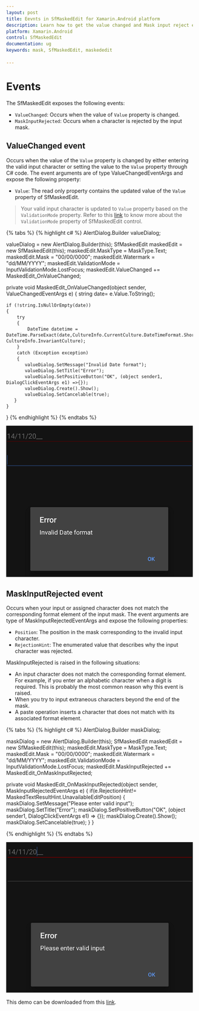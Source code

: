 ```yaml
---
layout: post
title: Eevnts in SfMaskedEdit for Xamarin.Android platform
description: Learn how to get the value changed and Mask input reject events in SfMaskedEdit
platform: Xamarin.Android
control: SfMaskedEdit
documentation: ug 
keywords: mask, SfMaskedEdit, maskededit

---
```



# Events

The SfMaskedEdit exposes the following events:

* `ValueChanged`: Occurs when the value of `Value` property is changed.
* `MaskInputRejected`: Occurs when a character is rejected by the input mask.

## ValueChanged event

Occurs when the value of the `Value` property is changed by either entering the valid input character or setting the value to the `Value` property through C# code. The event arguments are of type ValueChangedEventArgs and expose the following property:

* `Value`: The read only property contains the updated value of the `Value` property of SfMaskedEdit.

> Your valid input character is updated to `Value` property based on the `ValidationMode` property.
> Refer to this [link](Validation#validation-mode) to know more about the `ValidationMode` property of SfMaskedEdit control.

{% tabs %}
{% highlight c# %}
AlertDialog.Builder valueDialog;

valueDialog = new AlertDialog.Builder(this);
SfMaskedEdit maskedEdit = new SfMaskedEdit(this);
maskedEdit.MaskType = MaskType.Text;
maskedEdit.Mask = "00/00/0000";
maskedEdit.Watermark = "dd/MM/YYYY";
maskedEdit.ValidationMode = InputValidationMode.LostFocus;
maskedEdit.ValueChanged += MaskedEdit_OnValueChanged;

private void MaskedEdit_OnValueChanged(object sender, ValueChangedEventArgs e)
{
    string date= e.Value.ToString();
    
    if (!string.IsNullOrEmpty(date))
    {
        try
        {
            DateTime datetime = DateTime.ParseExact(date,CultureInfo.CurrentCulture.DateTimeFormat.ShortDatePattern, CultureInfo.InvariantCulture);
        }
        catch (Exception exception)
        {
           valueDialog.SetMessage("Invalid Date format");
           valueDialog.SetTitle("Error");
           valueDialog.SetPositiveButton("OK", (object sender1, DialogClickEventArgs e1) =>{});
           valueDialog.Create().Show();
           valueDialog.SetCancelable(true);        
       }
    }
}
{% endhighlight %}
{% endtabs %}

![](SfMaskedEditImages/ValueChangedevent.png)

## MaskInputRejected event

Occurs when your input or assigned character does not match the corresponding format element of the input mask. The event arguments are type of MaskInputRejectedEventArgs and expose the following properties:

* `Position`: The position in the mask corresponding to the invalid input character.
* `RejectionHint`: The enumerated value that describes why the input character was rejected.

MaskInputRejected is raised in the following situations:

* An input character does not match the corresponding format element. For example, if you enter an alphabetic character when a digit is required. This is probably the most common reason why this event is raised.
* When you try to input extraneous characters beyond the end of the mask.
* A paste operation inserts a character that does not match with its associated format element. 

{% tabs %}
{% highlight c# %}
AlertDialog.Builder maskDialog;

maskDialog = new AlertDialog.Builder(this); 
SfMaskedEdit maskedEdit = new SfMaskedEdit(this);
maskedEdit.MaskType = MaskType.Text;
maskedEdit.Mask = "00/00/0000";
maskedEdit.Watermark = "dd/MM/YYYY";
maskedEdit.ValidationMode = InputValidationMode.LostFocus;
maskedEdit.MaskInputRejected += MaskedEdit_OnMaskInputRejected;

private void MaskedEdit_OnMaskInputRejected(object sender, MaskInputRejectedEventArgs e)
{
    if(e.RejectionHint!= MaskedTextResultHint.UnavailableEditPosition)
    {
     maskDialog.SetMessage("Please enter valid input");
     maskDialog.SetTitle("Error");
     maskDialog.SetPositiveButton("OK", (object sender1, DialogClickEventArgs e1) => {});
     maskDialog.Create().Show();
     maskDialog.SetCancelable(true);
    }
}

{% endhighlight %}
{% endtabs %}

![](SfMaskedEditImages/MaskInputRejectedevent.png)

This demo can be downloaded from this [link](http://files2.syncfusion.com/Xamarin.Android/Samples/MaskedEdit_Events.zip).

